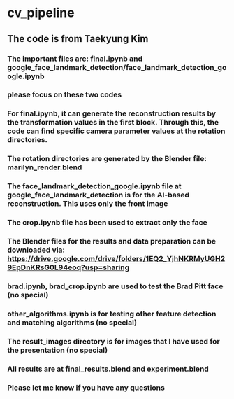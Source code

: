 # cv_pipeline

## The code is from Taekyung Kim

### The important files are: final.ipynb and google_face_landmark_detection/face_landmark_detection_google.ipynb

### please focus on these two codes

### For final.ipynb, it can generate the reconstruction results by the transformation values in the first block. Through this, the code can find specific camera parameter values at the rotation directories.

### The rotation directories are generated by the Blender file: marilyn_render.blend

### The face_landmark_detection_google.ipynb file at google_face_landmark_detection is for the AI-based reconstruction. This uses only the front image

### The crop.ipynb file has been used to extract only the face

### The Blender files for the results and data preparation can be downloaded via: https://drive.google.com/drive/folders/1EQ2_YjhNKRMyUGH29EpDnKRsG0L94eoq?usp=sharing

### brad.ipynb, brad_crop.ipynb are used to test the Brad Pitt face (no special)

### other_algorithms.ipynb is for testing other feature detection and matching algorithms (no special)

### The result_images directory is for images that I have used for the presentation (no special)

### All results are at final_results.blend and experiment.blend

### Please let me know if you have any questions

